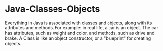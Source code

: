 # Java-Classes-Objects
Everything in Java is associated with classes and objects, along with its attributes and methods. For example: in real life, a car is an object. The car has attributes, such as weight and color, and methods, such as drive and brake.  A Class is like an object constructor, or a "blueprint" for creating objects.
